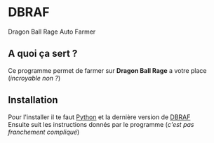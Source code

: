 # DBRAF
Dragon Ball Rage Auto Farmer
## A quoi ça sert ?
Ce programme permet de farmer sur **Dragon Ball Rage** a votre place (*incroyable non ?*)
## Installation
Pour l'installer il te faut [Python](https://www.python.org) et la dernière version de [DBRAF](https://github.com/Kh4ru/DBRAF/releases/tag/Official)\
Ensuite suit les instructions donnés par le programme (*c'est pas franchement compliqué*)
